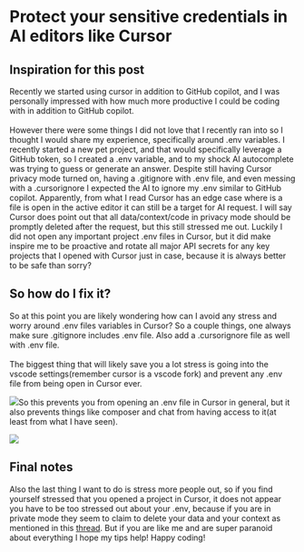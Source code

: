 # Protect your sensitive credentials in AI editors like Cursor

## Inspiration for this post

Recently we started using cursor in addition to GitHub copilot, and I was personally impressed with how much more productive I could be coding with in addition to GitHub copilot.\
\
However there were some things I did not love that I recently ran into so I thought I would share my experience, specifically around .env variables. I recently started a new pet project, and that would specifically leverage a GitHub token, so I created a .env variable, and to my shock AI autocomplete was trying to guess or generate an answer. Despite still having Cursor privacy mode turned on, having a .gitignore with .env file, and even messing with a .cursorignore I expected the AI to ignore my .env similar to GitHub copilot. Apparently, from what I read Cursor has an edge case where is a file is open in the active editor it can still be a target for AI request. I will say Cursor does point out that all data/context/code in privacy mode should be promptly deleted after the request, but this still stressed me out. Luckily I did not open any important project .env files in Cursor, but it did make inspire me to be proactive and rotate all major API secrets for any key projects that I opened with Cursor just in case, because it is always better to be safe than sorry?

## So how do I fix it?

So at this point you are likely wondering how can I avoid any stress and worry around .env files variables in Cursor? So a couple things, one always make sure .gitignore includes .env file. Also add a .cursorignore file as well with .env file.\
\
The biggest thing that will likely save you a lot stress is going into the vscode settings(remember cursor is a vscode fork) and prevent any .env file from being open in Cursor ever.

![](/img/cursorfix.png)So this prevents you from opening an .env file in Cursor in general, but it also prevents things like composer and chat from having access to it(at least from what I have seen).

![](/img/composer.png)

## Final notes

Also the last thing I want to do is stress more people out, so if you find yourself stressed that you opened a project in Cursor, it does not appear you have to be too stressed out about your .env, because if you are in private mode they seem to claim to delete your data and your context as mentioned in this [thread](https://forum.cursor.com/t/are-environment-variables-used-for-cursor-training/12855/5). But if you are like me and are super paranoid about everything I hope my tips help! Happy coding!
